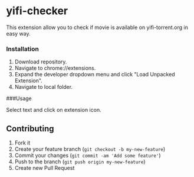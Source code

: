 # yifi-checker

This extension allow you to check if movie is available on yifi-torrent.org in easy way.

### Installation

1. Download repository.
2. Navigate to chrome://extensions.
3. Expand the developer dropdown menu and click "Load Unpacked Extension".
4. Navigate to local folder.

###Usage

Select text and click on extension icon.

## Contributing

1. Fork it
2. Create your feature branch (`git checkout -b my-new-feature`)
3. Commit your changes (`git commit -am 'Add some feature'`)
4. Push to the branch (`git push origin my-new-feature`)
5. Create new Pull Request
